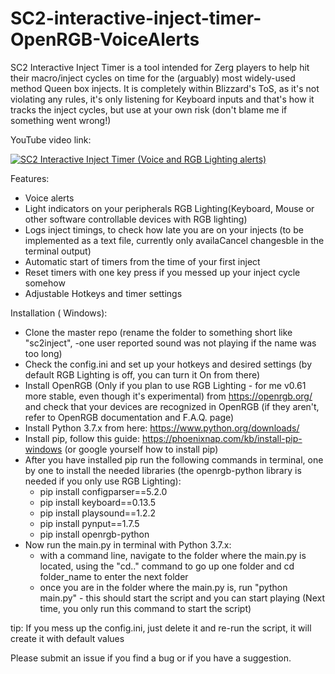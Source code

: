 # SC2-interactive-inject-timer-OpenRGB-VoiceAlerts

SC2 Interactive Inject Timer is a tool intended for Zerg players to help hit their macro/inject cycles on time for the (arguably) most widely-used method Queen box injects.
It is completely within Blizzard's ToS, as it's not violating any rules, it's only listening for Keyboard inputs and that's how it tracks the inject cycles, but use at your own risk (don't blame me if something went wrong!)

YouTube video link: 

[![SC2 Interactive Inject Timer (Voice and RGB Lighting alerts)](https://img.youtube.com/vi/wZ9UIYPd81s/0.jpg)](https://www.youtube.com/watch?v=wZ9UIYPd81s "SC2 Interactive Inject Timer (Voice and RGB Lighting alerts)")

Features:
- Voice alerts
- Light indicators on your peripherals RGB Lighting(Keyboard, Mouse or other software controllable devices with RGB lighting)
- Logs inject timings, to check how late you are on your injects (to be implemented as a text file, currently only availaCancel changesble in the terminal output)
- Automatic start of timers from the time of your first inject
- Reset timers with one key press if you messed up your inject cycle somehow
- Adjustable Hotkeys and timer settings

Installation ( Windows):
- Clone the master repo (rename the folder to something short like "sc2inject", -one user reported sound was not playing if the name was too long)
- Check the config.ini and set up your hotkeys and desired settings (by default RGB Lighting is off, you can turn it On from there)
- Install OpenRGB (Only if you plan to use RGB Lighting - for me v0.61 more stable, even though it's experimental) from https://openrgb.org/ and check that your devices are recognized in OpenRGB (if they aren't, refer to OpenRGB documentation and F.A.Q. page)
- Install Python 3.7.x from here: https://www.python.org/downloads/
- Install pip, follow this guide: https://phoenixnap.com/kb/install-pip-windows (or google yourself how to install pip)
- After you have installed pip run the following commands in terminal, one by one to install the needed libraries (the openrgb-python library is needed if you only use RGB Lighting):
   - pip install configparser==5.2.0
   - pip install keyboard==0.13.5
   - pip install playsound==1.2.2
   - pip install pynput==1.7.5
   - pip install openrgb-python
- Now run the main.py in terminal with Python 3.7.x:
  - with a command line, navigate to the folder where the main.py is located, using the "cd.." command to go up one folder and cd folder_name to enter the next folder
  - once you are in the folder where the main.py is, run "python main.py" - this should start the script and you can start playing (Next time, you only run this command to start the script)

tip: If you mess up the config.ini, just delete it and re-run the script, it will create it with default values

Please submit an issue if you find a bug or if you have a suggestion.
